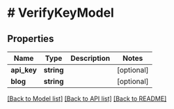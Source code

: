 # # VerifyKeyModel

## Properties

Name | Type | Description | Notes
------------ | ------------- | ------------- | -------------
**api_key** | **string** |  | [optional]
**blog** | **string** |  | [optional]

[[Back to Model list]](../../README.md#models) [[Back to API list]](../../README.md#endpoints) [[Back to README]](../../README.md)
